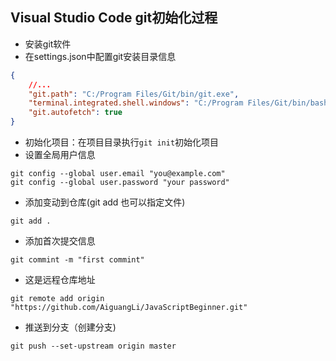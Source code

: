 ## Visual Studio Code git初始化过程

- 安装git软件
- 在settings.json中配置git安装目录信息

```json
{
    //...
    "git.path": "C:/Program Files/Git/bin/git.exe",
    "terminal.integrated.shell.windows": "C:/Program Files/Git/bin/bash.exe",
    "git.autofetch": true
}
```

- 初始化项目：在项目目录执行`git init`初始化项目
- 设置全局用户信息

```shell
git config --global user.email "you@example.com"
git config --global user.password "your password"
```

- 添加变动到仓库(git add <file>也可以指定文件)

```shell
git add .
```

- 添加首次提交信息

```
git commint -m "first commint"
```

- 这是远程仓库地址

```shell
git remote add origin "https://github.com/AiguangLi/JavaScriptBeginner.git"
```

- 推送到分支（创建分支)

```shell
git push --set-upstream origin master
```
